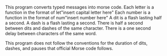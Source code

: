 
This program converts typed messages into morse code. 
  Each letter is a function in the format of let"insert capital letter here"
  Each number is a function in the format of num"insert number here"
  A dit is a flash lasting half a second.
  A dash is a flash lasting a second.
  There is half a second between dits and dashes of the same character.
  There is a one second delay between characters of the same word.

This program does not follow the conventions for the duration of dits, dashes, and pauses that official Morse code follows. 
